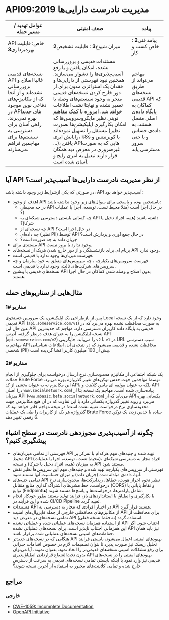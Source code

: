# API09:2019 مدیریت نادرست دارایی‌ها

|عوامل تهدید / مسیر حمله | ضعف امنیتی | پیامد |
| - | - | - |
| API خاص: قابلیت بهره‌برداری**3** | میزان شیوع**3** : قابلیت تشخیص**2** | پیامد فنی**2** : خاص کسب و کار |
|نسخه‌های قدیمی API غالبا اصلاح و بروزرسانی نشده‌اند و از آنجا که از مکانیزم‌های دفاعی نوین موجود در APIهای جدید بهره نمی‌برند، راهی آسان برای دسترسی به سیستم‌ها برای مهاجمین فراهم می‌سازند.|مستندات قدیمی و بروزرسانی نشده، امکان یافتن و یا رفع آسیب‌پذیری‌ها را دشوار می‌سازند. همچنین نبود فهرستی از دارایی‌ها و فقدان یک استراتژی مدون برای از دور خارج کردن نسخه‌های قدیمی منجر به وجود سیستم‌های وصله یا تعمیر نشده و نهایتا نشت اطلاعات خواهد شد. امروزه با کمک مفاهیم نوینی نظیر مایکروسرویس‌ها که امکان بکارگیری اپلیکیشن‌ها بصورت مستقل را تسهیل نموده‌اند (نظیر رایانش ابری، k8s یا کوبرنیتس و ...)، یافتن APIهایی که به صورت غیرضروری در معرض دید همگان قرار دارند تبدیل به امری رایج و آسان شده است.|مهاجم می‌تواند از طریق نسخه‌های قدیمی API که کماکان به پایگاه داده‌ی اصلی متصل هستند، به داده‌ی حساس و یا حتی سرور دسترسی یابد.

## آیا API از نظر مدیریت نادرست دارایی‌ها  ‌آسیب‌پذیر است؟

در صورتی که یکی ازشرایط زیر وجود داشته باشد، API ‌آسیب‌پذیر خواهد بود:

* اهدف از وجود API نامشخص بوده و پاسخی برای سوال‌های زیر وجود نداشته باشد:
   - در چه محیطی API در حال اجرا است (مثلا محیط تست، توسعه، اجرا  یا عملیات )؟
   - چه کسانی بایستی دسترسی شبکه‌ای به API داشته باشند (همه، افراد دخیل یا شرکا)؟
   - چه نسخه‌ای از API در حال اجرا است؟
   - چه داده‌ای (نظیر PII) توسط API در حال جمع آوری و پردازش است؟
   - جریان داده به چه صورت است؟
* مستندی برای API وجود ندارد یا بروز نیست.
* برنام‌ ای برای بازنشستگی و از دور خارج شدن هریک از نسخه‌های API  وجود ندارد.
* فهرست میزبان‌ها  وجود ندارد یا قدیمی است.
* فهرست سرویس‌های یکپارچه ، چه سرویس‌های متعلق به خود سازمان و چه سرویس‌های شرکت‌های ثالث، وجود ندارد یا قدیمی است.
* نسخه‌های قدیمی یا پیشین API بدون اصلاح و وصله شدن  کماکان در حال اجرا هستند.

## مثال‌هایی از سناریوهای حمله

### سناریو #1

پس از بازطراحی یک اپلیکیشن، یک سرویس جستجوی Local وجود دارد که از یک نسخه قدیمی API (`api.someservice.com/v1`) به صورت محافظت نشده بهره می‌برد که در عین حال این API قدیمی به پایگاه داده کاربران دسترسی دارد. مهاجم که جدیدترین نسخه اپلیکیشن را به عنوان هدف درنظر گرفته، آدرس API (`api.someservice.com/v2`) را می‌یابد. جایگزینی `v2` با `v1` در URL سبب دسترسی مهاجم به API محافظت نشده و قدیمی می‌شود که در نتیجه‌ی آن، اطلاعات شناسایی شخصی (PII) بیش از 100 میلیون کاربر افشا گردیده است.

### سناریو #2

یک شبکه اجتماعی از مکانیزم محدودسازی نرخ ارسال درخواست  برای جلوگیری از انجام حملات Brute Force توسط مهاجمین جهت حدس توکن‌های تغییر گذرواژه بهره می‌برد. این مکانیزم نه به عنوان بخشی از کد API، بلکه به عنوان مولفه ای مابین کلاینت و API اصلی (در `www.socialnetwork.com`) ‌پیاده‌سازی شده است. مهاجم یک نسخه بتا از میزبان API (`www.mbasic.beta.socialnetwork.com`) می‌یابد که از API یکسانی بهره می‌برد و رویه تغییر گذرواژه یکسانی دارد با این تفاوت که در آن هیچ مکانیزمی جهت محدودسازی نرخ درخواست تعبیه نشده است؛ در نتیحه مهاجم قادر خواهد بود که گذرواژه هر یک از کاربران را طی یک عملیات Brute Force ساده با حدس زدن یک توکن 6 رقمی تغییر دهد.

## چگونه از آسیب‌پذیری مجوزدهی نادرست در سطح اشیاء پیشگیری کنیم؟

* فهرستی از تمامی میزبان‌های API تهیه شده و جنبه‌های مهم هرکدام با تمرکز بر محیط API (محیط تست، توسعه، اجرا یا عملیات)، افراد مجاز به دسترسی شبکه‌ای به میزبان (همه، افراد دخیل یا شرکا) و نسخه API مستند شود.
* فهرستی از سرویس‌های یکپارچه تهیه شده و جنبه‌های مهم این سرویس‌ها نظیر نقش آنها، داده‌ی مبادله شده (جریان داده) و میزان حساسیت آنها مستند شود.
* تمامی جنبه‌های API نظیر نحوه احراز هویت، خطاها، ریدایرکت‌ها، محدودسازی نرخ درخواست، خط مشی‌های اشتراک گذاری منابع متقابل (CORS) و نقاط پایانی یا توابع (Endpointها) شامل پارامترها، درخواست‌ها و پاسخ‌ها مستند شوند.
* با بکارگیری و انطباق با استانداردهای باز، فرایند تولید مستند بطور خودکار انجام شده و این فرایند در CI/CD Pipeline تعبیه گردد.
* مستندات API در اختیار افرادی که مجاز به دسترسی به API هستند قرار گیرد.
* از مکانیزم‌های محافظتی خارجی از جمله فایروال‌های امنیت API برای محافظت از تمامی نسخه‌های در معرض دید API (نه فقط نسخه فعلی) استفاده گردد.
* از استفاده همزمان نسخه‌های عملیاتی شده  و عملیاتی نشده  API اجتناب شود. اگر این همزمانی اجتناب ناپذیر است، برای نسخه‌های عملیاتی نشده API نیز باید همان حفاظت‌های امنیتی نسخه‌های عملیاتی شده برقرار باشد.
* هنگامی که در نسخه‌های جدیدتر API بهبودهای امنیتی اعمال می‌شود، بایستی فرایند تحلیل ریسک نیز صورت پذیرد تا بتوان تصمیمات لازم در خصوص اقدامات جبرانی برای رفع مشکلات امنیتی نسخه‌های قدیمی‌تر را اتخاذ نمود. بعنوان نمونه، آیا می‌توان بدون تحت‌الشعاع قراردادن انطباق‌پذیری  API بهبودهای امنیتی را در نسخه‌های قدیمی نیز وارد نمود یا اینکه بایستی تمامی نسخه‌های قدیمی به سرعت از دسترس خارج شده و تمامی کلاینت‌های مجبور به استفاده از آخرین نسخه شوند؟

## مراجع

### خارجی

* [CWE-1059: Incomplete Documentation][1]
* [OpenAPI Initiative][2]

[1]: https://cwe.mitre.org/data/definitions/1059.html
[2]: https://www.openapis.org/
